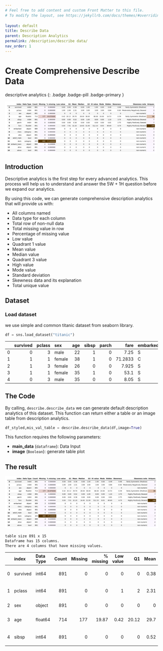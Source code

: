 ```yaml
---
# Feel free to add content and custom Front Matter to this file.
# To modify the layout, see https://jekyllrb.com/docs/themes/#overriding-theme-defaults

layout: default
title: Describe Data
parent: Description Analytics
permalink: /description/describe data/
nav_order: 1
---
```


# Create Comprehensive Describe Data
descriptive analytics
{: .badge .badge-pill .badge-primary }

<img src="/assets/images/description/desc_01.png" alt="drawing" width="500"/>

## Introduction
Descriptive analytics is the first step for every advanced analytics. This process will help us to understand and answer the 5W + 1H question before we expand our analytics.

By using this code, we can generate comprehensive description analytics that will provide us with:

- All columns named
- Data type for each column
- Total row of non-null data
- Total missing value in row
- Percentage of missing value
- Low value
- Quadrant 1 value
- Mean value
- Median value
- Quadrant 3 value
- High value
- Mode value
- Standard deviation
- Skewness data and its explanation
- Total unique value

## Dataset
### Load dataset
we use simple and common titanic dataset from seaborn library.

```python
df = sns.load_dataset("titanic")
```

|    |   survived |   pclass | sex    |   age |   sibsp |   parch |    fare | embarked   | class   | who   | adult_male   | deck   | embark_town   | alive   | alone   |
|---:|-----------:|---------:|:-------|------:|--------:|--------:|--------:|:-----------|:--------|:------|:-------------|:-------|:--------------|:--------|:--------|
|  0 |          0 |        3 | male   |    22 |       1 |       0 |  7.25   | S          | Third   | man   | True         | nan    | Southampton   | no      | False   |
|  1 |          1 |        1 | female |    38 |       1 |       0 | 71.2833 | C          | First   | woman | False        | C      | Cherbourg     | yes     | False   |
|  2 |          1 |        3 | female |    26 |       0 |       0 |  7.925  | S          | Third   | woman | False        | nan    | Southampton   | yes     | True    |
|  3 |          1 |        1 | female |    35 |       1 |       0 | 53.1    | S          | First   | woman | False        | C      | Southampton   | yes     | False   |
|  4 |          0 |        3 | male   |    35 |       0 |       0 |  8.05   | S          | Third   | man   | True         | nan    | Southampton   | no      | True    |

## The Code
By calling, `describe.describe_data` we can generate default description analytics of this dataset. This function can return either a table or an image table from description analytics.

```python
df_styled,mis_val_table = describe.describe_data(df,image=True)
```

This function requires the following parameters:
- **main_data** (`dataframe`):      Data Input
- **image** (`Boolean`):            generate table plot  

## The result
<img src="/assets/images/description/desc_01.png" alt="drawing"/>

```
table size 891 x 15
Dataframe has 15 columns.
There are 4 columns that have missing values.
```

|    | index    | Data Type   |   Count |   Missing |   % missing |   Low value |    Q1 |   Mean |   Median |   Q3 |   Hi value |   Mode |   Stddev |   Skewness | Skewness note                |   Uniques |
|---:|:---------|:------------|--------:|----------:|------------:|------------:|------:|-------:|---------:|-----:|-----------:|-------:|---------:|-----------:|:-----------------------------|----------:|
|  0 | survived | int64       |     891 |         0 |        0    |        0    |  0    |   0.38 |        0 |    1 |          1 |      0 |     0.49 |       0.48 | Fairly Symmetric (Positive)  |         2 |
|  1 | pclass   | int64       |     891 |         0 |        0    |        1    |  2    |   2.31 |        3 |    3 |          3 |      3 |     0.84 |      -0.63 | Moderately Negatively Skewed |         3 |
|  2 | sex      | object      |     891 |         0 |        0    |        0    |  0    |   0    |        0 |    0 |          0 |      0 |     0    |       0    | non-numeric                  |         2 |
|  3 | age      | float64     |     714 |       177 |       19.87 |        0.42 | 20.12 |  29.7  |       28 |   38 |         80 |     24 |    14.53 |       0.39 | Fairly Symmetric (Positive)  |        88 |
|  4 | sibsp    | int64       |     891 |         0 |        0    |        0    |  0    |   0.52 |        0 |    1 |          8 |      0 |     1.1  |       3.7  | Highly Positively Skewed     |         7 |